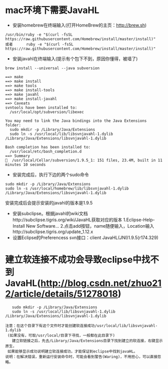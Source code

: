 # mac环境下需要JavaHL

* 安装homebrew在终端输入(打开HomeBrew的主页：http://brew.sh)
```shell
/usr/bin/ruby -e "$(curl -fsSL https://raw.githubusercontent.com/Homebrew/install/master/install)"
或者      ruby -e "$(curl -fsSL https://raw.githubusercontent.com/Homebrew/install/master/install)"
```
* 安装javahl在终端输入(提示有个包下不到，原因你懂得，被墙了)
```shell
brew install --universal --java subversion
```

```shell
==> make
==> make install
==> make tools
==> make install-tools
==> make javahl
==> make install-javahl
==> Caveats
svntools have been installed to:
  /usr/local/opt/subversion/libexec

You may need to link the Java bindings into the Java Extensions folder:
  sudo mkdir -p /Library/Java/Extensions
  sudo ln -s /usr/local/lib/libsvnjavahl-1.dylib /Library/Java/Extensions/libsvnjavahl-1.dylib

Bash completion has been installed to:
  /usr/local/etc/bash_completion.d
==> Summary
🍺  /usr/local/Cellar/subversion/1.9.5_1: 151 files, 23.4M, built in 11 minutes 10 seconds
```

* 安装完成后，执行下边的两个sudo命令
```shell
sudo mkdir -p /Library/Java/Extensions
sudo ln -s /usr/local/homebrew/lib/libsvnjavahl-1.dylib /Library/Java/Extensions/libsvnjavahl-1.dylib
```
安装完成后会提示安装的javahl的版本是1.9.5
* 安装subclipse。根据javahl的wiki文档http://subclipse.tigris.org/wiki/JavaHL获取对应的版本
1.Eclipse-Help-Install New Software...
2.点击add按钮，name随便输入，Location输入http://subclipse.tigris.org/update_1.12.x
* 设置Eclipse的Preferencess
svn接口：client JavaHL(JNI)1.9.5(r174.329)

# 建立软连接不成功会导致eclipse中找不到JavaHL(http://blog.csdn.net/zhuo212/article/details/51278018)
```shell
   sudo mkdir -p /Library/Java/Extensions
   sudo ln -s /usr/local/lib/libsvnjavahl-1.dylib /Library/Java/Extensions/libsvnjavahl-1.dylib
```
    注意：在这个目录下有这个文件时才能创建软连接成功/usr/local/lib/libsvnjavahl-1.dylib
     (如果没有，可取/usr/local/目录下寻找，一般都在此目录下) 
       建立软链接之后，先去/Library/Java/Extensions目录下找到建立的软连接，右键显示原生，
     如果能够显示成功说明建立软连接成功，才能保证到eclipse中找到javaHL。
    说明：在解决错误，重新运行安装命令时，可能会看到警告(Waring)，不用担心，可以直接忽略。
